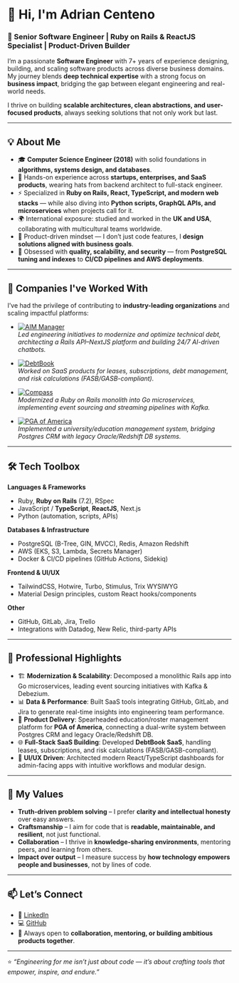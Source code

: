# 👋 Hi, I'm Adrian Centeno  

### 🚀 Senior Software Engineer | Ruby on Rails & ReactJS Specialist | Product-Driven Builder  

I’m a passionate **Software Engineer** with 7+ years of experience designing, building, and scaling software products across diverse business domains. My journey blends **deep technical expertise** with a strong focus on **business impact**, bridging the gap between elegant engineering and real-world needs.  

I thrive on building **scalable architectures, clean abstractions, and user-focused products**, always seeking solutions that not only work but last.  

---

## 💡 About Me  

- 🎓 **Computer Science Engineer (2018)** with solid foundations in **algorithms, systems design, and databases**.  
- 💼 Hands-on experience across **startups, enterprises, and SaaS products**, wearing hats from backend architect to full-stack engineer.  
- ⚡ Specialized in **Ruby on Rails, React, TypeScript, and modern web stacks** — while also diving into **Python scripts, GraphQL APIs, and microservices** when projects call for it.  
- 🌍 International exposure: studied and worked in the **UK and USA**, collaborating with multicultural teams worldwide.  
- 🎨 Product-driven mindset — I don’t just code features, I **design solutions aligned with business goals**.  
- 🔐 Obsessed with **quality, scalability, and security** — from **PostgreSQL tuning and indexes** to **CI/CD pipelines and AWS deployments**.  

---

## 🏢 Companies I've Worked With  

I’ve had the privilege of contributing to **industry-leading organizations** and scaling impactful platforms:  

- [![AIM Manager](https://img.shields.io/badge/AIM%20Manager-000000?style=for-the-badge&logo=ghost&logoColor=white)](https://aimmanager.com/)  
  *Led engineering initiatives to modernize and optimize technical debt, architecting a Rails API–NextJS platform and building 24/7 AI-driven chatbots.*  

- [![DebtBook](https://img.shields.io/badge/DebtBook-0A2540?style=for-the-badge&logo=databricks&logoColor=white)](https://www.debtbook.com/)  
  *Worked on SaaS products for leases, subscriptions, debt management, and risk calculations (FASB/GASB-compliant).*  

- [![Compass](https://img.shields.io/badge/Compass-101820?style=for-the-badge&logo=compass&logoColor=white)](https://www.compass.com/)  
  *Modernized a Ruby on Rails monolith into Go microservices, implementing event sourcing and streaming pipelines with Kafka.*  

- [![PGA of America](https://img.shields.io/badge/PGA%20of%20America-174A7E?style=for-the-badge&logo=golf&logoColor=white)](https://www.pga.com/)  
  *Implemented a university/education management system, bridging Postgres CRM with legacy Oracle/Redshift DB systems.*  

---

## 🛠️ Tech Toolbox  

**Languages & Frameworks**  
- Ruby, **Ruby on Rails** (7.2), RSpec  
- JavaScript / **TypeScript**, **ReactJS**, Next.js  
- Python (automation, scripts, APIs)  

**Databases & Infrastructure**  
- PostgreSQL (B-Tree, GIN, MVCC), Redis, Amazon Redshift  
- AWS (EKS, S3, Lambda, Secrets Manager)  
- Docker & CI/CD pipelines (GitHub Actions, Sidekiq)  

**Frontend & UI/UX**  
- TailwindCSS, Hotwire, Turbo, Stimulus, Trix WYSIWYG  
- Material Design principles, custom React hooks/components  

**Other**  
- GitHub, GitLab, Jira, Trello  
- Integrations with Datadog, New Relic, third-party APIs  

---

## 📌 Professional Highlights  

- 🏗️ **Modernization & Scalability**: Decomposed a monolithic Rails app into Go microservices, leading event sourcing initiatives with Kafka & Debezium.  
- 📊 **Data & Performance**: Built SaaS tools integrating GitHub, GitLab, and Jira to generate real-time insights into engineering team performance.  
- 🎯 **Product Delivery**: Spearheaded education/roster management platform for **PGA of America**, connecting a dual-write system between Postgres CRM and legacy Oracle/Redshift DB.  
- 🌐 **Full-Stack SaaS Building**: Developed **DebtBook SaaS**, handling leases, subscriptions, and risk calculations (FASB/GASB-compliant).  
- 🧩 **UI/UX Driven**: Architected modern React/TypeScript dashboards for admin-facing apps with intuitive workflows and modular design.  

---

## 🌱 My Values  

- **Truth-driven problem solving** – I prefer **clarity and intellectual honesty** over easy answers.  
- **Craftsmanship** – I aim for code that is **readable, maintainable, and resilient**, not just functional.  
- **Collaboration** – I thrive in **knowledge-sharing environments**, mentoring peers, and learning from others.  
- **Impact over output** – I measure success by **how technology empowers people and businesses**, not by lines of code.  

---

## 📫 Let’s Connect  

- 💼 [LinkedIn](https://www.linkedin.com/in/acenteno96/)  
- 💻 [GitHub](https://github.com/acenteno96)  
- 📝 Always open to **collaboration, mentoring, or building ambitious products together**.  

---

⭐️ *“Engineering for me isn’t just about code — it’s about crafting tools that empower, inspire, and endure.”*  
